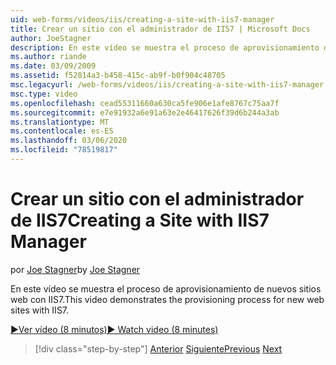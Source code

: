 ```yaml
---
uid: web-forms/videos/iis/creating-a-site-with-iis7-manager
title: Crear un sitio con el administrador de IIS7 | Microsoft Docs
author: JoeStagner
description: En este vídeo se muestra el proceso de aprovisionamiento de nuevos sitios web con IIS7.
ms.author: riande
ms.date: 03/09/2009
ms.assetid: f52814a3-b458-415c-ab9f-b0f904c48705
msc.legacyurl: /web-forms/videos/iis/creating-a-site-with-iis7-manager
msc.type: video
ms.openlocfilehash: cead55311660a630ca5fe906e1afe8767c75aa7f
ms.sourcegitcommit: e7e91932a6e91a63e2e46417626f39d6b244a3ab
ms.translationtype: MT
ms.contentlocale: es-ES
ms.lasthandoff: 03/06/2020
ms.locfileid: "78519817"
---
```

# <a name="creating-a-site-with-iis7-manager"></a><span data-ttu-id="d9d41-103">Crear un sitio con el administrador de IIS7</span><span class="sxs-lookup"><span data-stu-id="d9d41-103">Creating a Site with IIS7 Manager</span></span>

<span data-ttu-id="d9d41-104">por [Joe Stagner](https://github.com/JoeStagner)</span><span class="sxs-lookup"><span data-stu-id="d9d41-104">by [Joe Stagner](https://github.com/JoeStagner)</span></span>

<span data-ttu-id="d9d41-105">En este vídeo se muestra el proceso de aprovisionamiento de nuevos sitios web con IIS7.</span><span class="sxs-lookup"><span data-stu-id="d9d41-105">This video demonstrates the provisioning process for new web sites with IIS7.</span></span>

[<span data-ttu-id="d9d41-106">&#9654;Ver vídeo (8 minutos)</span><span class="sxs-lookup"><span data-stu-id="d9d41-106">&#9654; Watch video (8 minutes)</span></span>](https://channel9.msdn.com/Blogs/ASP-NET-Site-Videos/creating-a-site-with-iis7-manager)

> [!div class="step-by-step"]
> <span data-ttu-id="d9d41-107">[Anterior](troubleshooting-production-aspnet-apps.md)
> [Siguiente](installing-ftp7.md)</span><span class="sxs-lookup"><span data-stu-id="d9d41-107">[Previous](troubleshooting-production-aspnet-apps.md)
[Next](installing-ftp7.md)</span></span>
